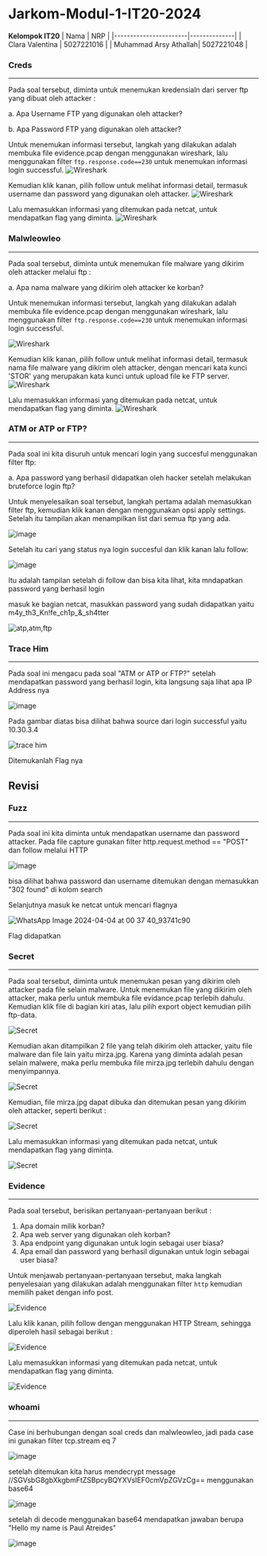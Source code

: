 # Jarkom-Modul-1-IT20-2024

**Kelompok IT20**
| Nama | NRP |
|-----------------------|--------------|
| Clara Valentina | 5027221016 |
| Muhammad Arsy Athallah| 5027221048 |

### Creds

---

Pada soal tersebut, diminta untuk menemukan kredensialn dari server ftp yang dibuat oleh attacker :

a. Apa Username FTP yang digunakan oleh attacker?

b. Apa Password FTP yang digunakan oleh attacker?

Untuk menemukan informasi tersebut, langkah yang dilakukan adalah membuka file evidence.pcap dengan menggunakan wireshark, lalu menggunakan filter `ftp.response.code==230` untuk menemukan informasi login successful.
![Wireshark](https://github.com/clar04/Jarkom-Modul-1-IT20-2024/blob/main/SS/creds-filter.png)

Kemudian klik kanan, pilih follow untuk melihat informasi detail, termasuk username dan password yang digunakan oleh attacker.
![Wireshark](https://github.com/clar04/Jarkom-Modul-1-IT20-2024/blob/main/SS/creds-uspass.png)

Lalu memasukkan informasi yang ditemukan pada netcat, untuk mendapatkan flag yang diminta.
![Wireshark](https://github.com/clar04/Jarkom-Modul-1-IT20-2024/blob/main/SS/creds-flag.png)

### Malwleowleo

---

Pada soal tersebut, diminta untuk menemukan file malware yang dikirim oleh attacker melalui ftp :

a. Apa nama malware yang dikirim oleh attacker ke korban?

Untuk menemukan informasi tersebut, langkah yang dilakukan adalah membuka file evidence.pcap dengan menggunakan wireshark, lalu menggunakan filter `ftp.response.code==230` untuk menemukan informasi login successful.

![Wireshark](https://github.com/clar04/Jarkom-Modul-1-IT20-2024/blob/main/SS/malweo-filter.png)

Kemudian klik kanan, pilih follow untuk melihat informasi detail, termasuk nama file malware yang dikirim oleh attacker, dengan mencari kata kunci 'STOR' yang merupakan kata kunci untuk upload file ke FTP server.
![Wireshark](https://github.com/clar04/Jarkom-Modul-1-IT20-2024/blob/main/SS/malweo-mal.png)

Lalu memasukkan informasi yang ditemukan pada netcat, untuk mendapatkan flag yang diminta.
![Wireshark](https://github.com/clar04/Jarkom-Modul-1-IT20-2024/blob/main/SS/malweo-flag.png)

### ATM or ATP or FTP?

---

Pada soal ini kita disuruh untuk mencari login yang succesful menggunakan filter ftp:

a. Apa password yang berhasil didapatkan oleh hacker setelah melakukan bruteforce login ftp?

Untuk menyelesaikan soal tersebut, langkah pertama adalah memasukkan filter ftp, kemudian klik kanan dengan menggunakan opsi apply settings. Setelah itu tampilan akan menampilkan list dari semua ftp yang ada.

![image](https://github.com/clar04/Jarkom-Modul-1-IT20-2024/assets/128389289/940839b8-3b07-43c9-8408-856ef5a4506d)

Setelah itu cari yang status nya login succesful dan klik kanan lalu follow:

![image](https://github.com/clar04/Jarkom-Modul-1-IT20-2024/assets/128389289/53c74494-22da-4218-a066-7b4080c7c81b)

Itu adalah tampilan setelah di follow dan bisa kita lihat, kita mndapatkan password yang berhasil login

masuk ke bagian netcat, masukkan password yang sudah didapatkan yaitu m4y_th3_Kn!fe_ch1p_&_sh4tter

![atp,atm,ftp](https://github.com/clar04/Jarkom-Modul-1-IT20-2024/assets/128389289/6d74ca5b-addb-4326-8f82-67d24cf2e208)

### Trace Him

---

Pada soal ini mengacu pada soal "ATM or ATP or FTP?" setelah mendapatkan password yang berhasil login, kita langsung saja lihat apa IP Address nya

![image](https://github.com/clar04/Jarkom-Modul-1-IT20-2024/assets/128389289/162f3a30-1900-45f6-845f-536a3c52acad)

Pada gambar diatas bisa dilihat bahwa source dari login successful yaitu 10.30.3.4

![trace him](https://github.com/clar04/Jarkom-Modul-1-IT20-2024/assets/128389289/55c1a4e6-3bba-4266-8419-9fedd1ad629e)

Ditemukanlah Flag nya










## Revisi

### Fuzz

---

Pada soal ini kita diminta untuk mendapatkan username dan password attacker. Pada file capture gunakan filter http.request.method == "POST" dan follow melalui HTTP

![image](https://github.com/clar04/Jarkom-Modul-1-IT20-2024/assets/128389289/3d9ded2c-b2d2-45cf-96d8-8574e7bdb91a)

bisa dilihat bahwa password dan username ditemukan dengan memasukkan "302 found" di kolom search

Selanjutnya masuk ke netcat untuk mencari flagnya

![WhatsApp Image 2024-04-04 at 00 37 40_93741c90](https://github.com/clar04/Jarkom-Modul-1-IT20-2024/assets/128389289/2f494993-cfbe-468e-98df-a8772ed84998)

Flag didapatkan

### Secret

---

Pada soal tersebut, diminta untuk menemukan pesan yang dikirim oleh attacker pada file selain malware. Untuk menemukan file yang dikirim oleh attacker, maka perlu untuk membuka file evidance.pcap terlebih dahulu. Kemudian klik file di bagian kiri atas, lalu pilih export object kemudian pilih ftp-data.

![Secret](https://github.com/clar04/Jarkom-Modul-1-IT20-2024/blob/main/SS/secret-extract.png)

Kemudian akan ditampilkan 2 file yang telah dikirim oleh attacker, yaitu file malware dan file lain yaitu mirza.jpg. Karena yang diminta adalah pesan selain malwere, maka perlu membuka file mirza.jpg terlebih dahulu dengan menyimpannya.

![Secret](https://github.com/clar04/Jarkom-Modul-1-IT20-2024/blob/main/SS/secret-save.png)

Kemudian, file mirza.jpg dapat dibuka dan ditemukan pesan yang dikirim oleh attacker, seperti berikut :

![Secret](https://github.com/clar04/Jarkom-Modul-1-IT20-2024/blob/main/SS/secret-pesen.png)

Lalu memasukkan informasi yang ditemukan pada netcat, untuk mendapatkan flag yang diminta.

![Secret](https://github.com/clar04/Jarkom-Modul-1-IT20-2024/blob/main/SS/secret-flag.png)


### Evidence

---

Pada soal tersebut, berisikan pertanyaan-pertanyaan berikut :
1. Apa domain milik korban?
2. Apa web server yang digunakan oleh korban?
3. Apa endpoint yang digunakan untuk login sebagai user biasa?
4. Apa email dan password yang berhasil digunakan untuk login sebagai user biasa?

Untuk menjawab pertanyaan-pertanyaan tersebut, maka langkah penyelesaian yang dilakukan adalah menggunakan filter `http` kemudian memilih paket dengan info post.

![Evidence](https://github.com/clar04/Jarkom-Modul-1-IT20-2024/blob/main/SS/evidance-filter.png)

Lalu klik kanan, pilih follow dengan menggunakan HTTP Stream, sehingga diperoleh hasil sebagai berikut :

![Evidence](https://github.com/clar04/Jarkom-Modul-1-IT20-2024/blob/main/SS/evidance-tcpstream.png)

Lalu memasukkan informasi yang ditemukan pada netcat, untuk mendapatkan flag yang diminta.

![Evidence](https://github.com/clar04/Jarkom-Modul-1-IT20-2024/blob/main/SS/evidance-flag.png)



### whoami

---

Case ini berhubungan dengan soal creds dan malwleowleo, jadi pada case ini gunakan filter tcp.stream eq 7

![image](https://github.com/clar04/Jarkom-Modul-1-IT20-2024/assets/128389289/061c3c6b-55d0-4faa-9868-0fa62e762c8a)

setelah ditemukan kita harus mendecrypt message //SGVsbG8gbXkgbmFtZSBpcyBQYXVsIEF0cmVpZGVzCg== menggunakan base64

![image](https://github.com/clar04/Jarkom-Modul-1-IT20-2024/assets/128389289/0c7074f5-7c95-4486-976d-b22cc55c7b13)

setelah di decode menggunakan base64 mendapatkan jawaban berupa "Hello my name is Paul Atreides"

![image](https://github.com/clar04/Jarkom-Modul-1-IT20-2024/assets/128389289/3ff480ea-d940-44cc-a7da-bb12be134e2f)








